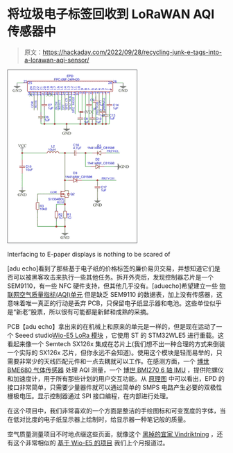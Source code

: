 # 将垃圾电子标签回收到 LoRaWAN AQI 传感器中

> 原文：<https://hackaday.com/2022/09/28/recycling-junk-e-tags-into-a-lorawan-aqi-sensor/>

![E-paper interfacing circuit is just a simple switched-mode power supply](img/9781d917c1b7ce18c373b87532501f95.png)

Interfacing to E-paper displays is nothing to be scared of

[adu echo]看到了那些基于电子纸的价格标签的廉价易贝交易，并想知道它们是否可以被黑客攻击来执行一些其他任务。拆开外壳后，发现控制器芯片是一个 SEM9110，有一些 NFC 硬件支持，但其他几乎没有。[aduecho]希望建立一些 [物联网空气质量指标(AQI)单元](https://hackaday.io/project/187272-lorawan-aqi-sensor-with-e-paper-display) 但是缺乏 SEM9110 的数据表，加上没有传感器，这意味着唯一真正的行动是丢弃 PCB，只保留电子纸显示器和电池。这些单位似乎是“新老”股票，所以很有可能都是新鲜和成熟的采摘。

PCB【adu echo】拿出来的在机械上和原来的单元是一样的，但是现在运动了一个 Seeed studio[Wio-E5 LoRa 模块](https://wiki.seeedstudio.com/LoRa-E5_STM32WLE5JC_Module/) ，它使用 ST 的 STM32WLE5 进行重载。这看起来像一个 Semtech SX126x 集成在芯片上(我们想不出一种合理的方式来倒装一个实际的 SX126x 芯片，但你永远不会知道)。使用这个模块是轻而易举的，只需要非常少的天线匹配元件和一点去耦就可以工作。在感测方面，一个 [博世 BME680 气体传感器](https://www.bosch-sensortec.com/products/environmental-sensors/gas-sensors/bme680/) 处理 AQI 测量，一个 [博世 BMI270 6 轴 IMU](https://www.bosch-sensortec.com/products/motion-sensors/imus/bmi270/) ，提供陀螺仪和加速度计，用于所有那些计划的用户交互功能。从 [原理图](https://cdn.hackaday.io/files/1872728012245248/EPD_2P9_Lora_AQI.pdf) 中可以看出，EPD 的接口非常简单，只需要少量器件就可以通过简单的 SMPS 电路产生必要的双极性栅极电压。显示控制器通过 SPI 接口编程，在内部进行处理。

在这个项目中，我们非常喜欢的一个方面是整洁的手绘图标和可变宽度的字体，当在低对比度的电子纸显示器上绘制时，给显示器一种笔记般的质量。

空气质量测量项目不时地点缀这些页面，就像这个 [黑掉的宜家 Vindriktning](https://hackaday.com/2021/08/13/hacked-ikea-air-quality-sensor-gets-custom-pcb/) ，还有这个非常相似的 [基于 Wio-E5 的项目](https://hackaday.com/2022/08/30/lora-air-quality-monitor-raises-the-bar-on-diy-iot/) 我们上个月报道过。